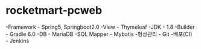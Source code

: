 # rocketmart-pcweb


-Framework - Spring5, Springboot2.0
-View - Thymeleaf
-JDK - 1.8
-Builder - Gradle 6.0
-DB - MariaDB
-SQL Mapper - Mybatis
-형상관리 - Git
-배포(CI) - Jenkins
